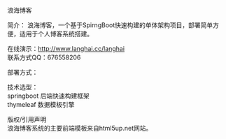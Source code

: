 浪海博客

简介：
浪海博客，一个基于SpirngBoot快速构建的单体架构项目，部署简单方便，适用于个人博客系统搭建。

在线演示：http://www.langhai.cc/langhai  
联系方式QQ：676558206

部署方式：

技术选型：  
springboot 后端快速构建框架  
thymeleaf 数据模板引擎

版权/引用声明  
浪海博客系统的主要前端模板来自html5up.net网站。
